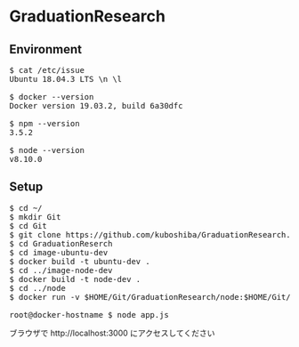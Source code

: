 # GraduationResearch
## Environment
<pre>
$ cat /etc/issue
Ubuntu 18.04.3 LTS \n \l

$ docker --version
Docker version 19.03.2, build 6a30dfc

$ npm --version
3.5.2

$ node --version
v8.10.0
</pre>

## Setup
<pre>
$ cd ~/
$ mkdir Git
$ cd Git
$ git clone https://github.com/kuboshiba/GraduationResearch.git
$ cd GraduationReserch
$ cd image-ubuntu-dev
$ docker build -t ubuntu-dev .
$ cd ../image-node-dev
$ docker build -t node-dev .
$ cd ../node
$ docker run -v $HOME/Git/GraduationResearch/node:$HOME/Git/GraduationResearch/node -v /usr/local/bin/docker:/usr/local/bin/docker -v /usr/bin/docker:/usr/bin/docker -v /var/run/docker.sock:/var/run/docker.sock -w $HOME/Git/GraduationResearch/node -p 3000:3000 --rm -i -t node-dev /bin/bash

root@docker-hostname $ node app.js
</pre>

ブラウザで http://localhost:3000 にアクセスしてください
